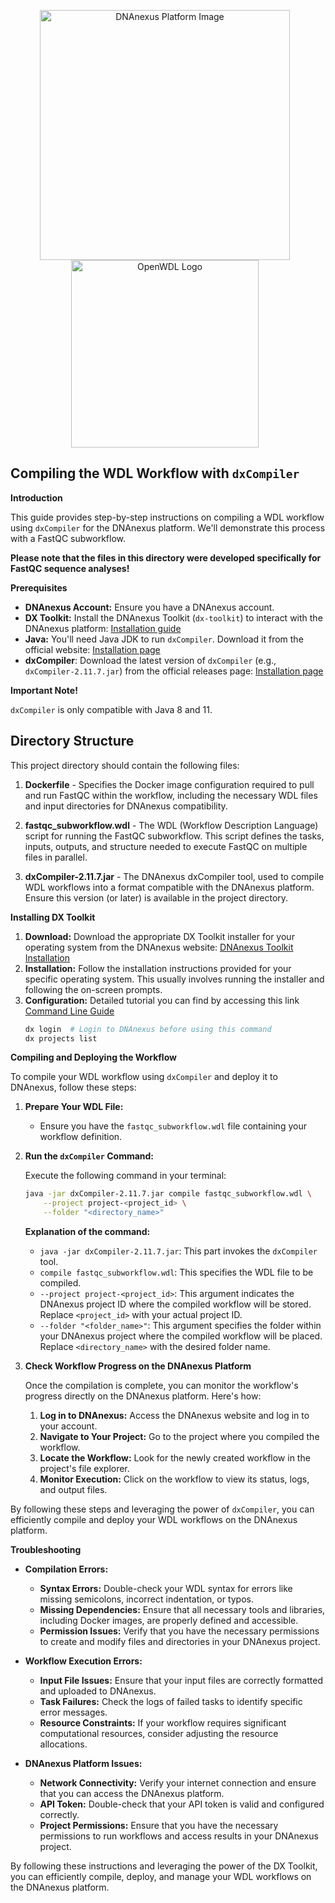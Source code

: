 <p align="center">
  <img src="https://encrypted-tbn0.gstatic.com/images?q=tbn:ANd9GcRebnHAXPaao5YNF58wnzLnc2jhY9YqsDLNx62BSnbj8JeZVwMiUG_DFU_v4SMcveoGxQ&usqp=CAU" alt="DNAnexus Platform Image" width="400" style="margin-right: 10px;">
  <img src="https://vsmalladi.github.io/openwdl.github.io//media/logo-preview.png" alt="OpenWDL Logo" width="300" style="margin-right: 10px;">
</p>


## Compiling the WDL Workflow with `dxCompiler`

**Introduction**

This guide provides step-by-step instructions on compiling a WDL workflow using `dxCompiler` for the DNAnexus platform. We'll demonstrate this process with a FastQC subworkflow. 

**Please note that the files in this directory were developed specifically for FastQC sequence analyses!**

**Prerequisites**

* **DNAnexus Account:** Ensure you have a DNAnexus account.
* **DX Toolkit:** Install the DNAnexus Toolkit (`dx-toolkit`) to interact with the DNAnexus platform: [Installation guide](https://documentation.dnanexus.com/downloads)
* **Java:** You'll need Java JDK to run `dxCompiler`. Download it from the official website: [Installation page](https://github.com/dnanexus/dxCompiler/releases)
* **dxCompiler**: Download the latest version of `dxCompiler` (e.g., `dxCompiler-2.11.7.jar`) from the official releases page:  [Installation page](https://github.com/dnanexus/dxCompiler/releases)

**Important Note!**

`dxCompiler` is only compatible with Java 8 and 11.

## Directory Structure

This project directory should contain the following files:

1. **Dockerfile** - Specifies the Docker image configuration required to pull and run FastQC within the workflow, including the necessary WDL files and input directories for DNAnexus compatibility.

2. **fastqc_subworkflow.wdl** - The WDL (Workflow Description Language) script for running the FastQC subworkflow. This script defines the tasks, inputs, outputs, and structure needed to execute FastQC on multiple files in parallel.

3. **dxCompiler-2.11.7.jar** - The DNAnexus dxCompiler tool, used to compile WDL workflows into a format compatible with the DNAnexus platform. Ensure this version (or later) is available in the project directory.


**Installing DX Toolkit**

1. **Download:** Download the appropriate DX Toolkit installer for your operating system from the DNAnexus website: [DNAnexus Toolkit Installation](https://documentation.dnanexus.com/downloads)
2. **Installation:** Follow the installation instructions provided for your specific operating system. This usually involves running the installer and following the on-screen prompts.
3. **Configuration:** Detailed tutorial you can find by accessing this link [Command Line Guide](https://documentation.dnanexus.com/getting-started/cli-quickstart)
   ```bash
   dx login  # Login to DNAnexus before using this command
   dx projects list
   ```

**Compiling and Deploying the Workflow**

To compile your WDL workflow using `dxCompiler` and deploy it to DNAnexus, follow these steps:

1. **Prepare Your WDL File:**
   - Ensure you have the `fastqc_subworkflow.wdl` file containing your workflow definition.

2. **Run the `dxCompiler` Command:**

   Execute the following command in your terminal:

   ```bash
   java -jar dxCompiler-2.11.7.jar compile fastqc_subworkflow.wdl \
       --project project-<project_id> \
       --folder "<directory_name>"
   ```

   **Explanation of the command:**

   - `java -jar dxCompiler-2.11.7.jar`: This part invokes the `dxCompiler` tool.
   - `compile fastqc_subworkflow.wdl`: This specifies the WDL file to be compiled.
   - `--project project-<project_id>`: This argument indicates the DNAnexus project ID where the compiled workflow will be stored. Replace `<project_id>` with your actual project ID.
   - `--folder "<folder_name>"`: This argument specifies the folder within your DNAnexus project where the compiled workflow will be placed. Replace `<directory_name>` with the desired folder name.

3. **Check Workflow Progress on the DNAnexus Platform**

   Once the compilation is complete, you can monitor the workflow's progress directly on the DNAnexus platform. Here's how:

   1. **Log in to DNAnexus:** Access the DNAnexus website and log in to your account.
   2. **Navigate to Your Project:** Go to the project where you compiled the workflow.
   3. **Locate the Workflow:** Look for the newly created workflow in the project's file explorer.
   4. **Monitor Execution:** Click on the workflow to view its status, logs, and output files.

By following these steps and leveraging the power of `dxCompiler`, you can efficiently compile and deploy your WDL workflows on the DNAnexus platform.



**Troubleshooting**
- **Compilation Errors:**

  - **Syntax Errors:** Double-check your WDL syntax for errors like missing semicolons, incorrect indentation, or typos.
  - **Missing Dependencies:** Ensure that all necessary tools and libraries, including Docker images, are properly defined and accessible.
  - **Permission Issues:** Verify that you have the necessary permissions to create and modify files and directories in your DNAnexus project.

- **Workflow Execution Errors:**
  
  - **Input File Issues:** Ensure that your input files are correctly formatted and uploaded to DNAnexus.
  - **Task Failures:** Check the logs of failed tasks to identify specific error messages.
  - **Resource Constraints:** If your workflow requires significant computational resources, consider adjusting the resource allocations.

- **DNAnexus Platform Issues:**

  - **Network Connectivity:** Verify your internet connection and ensure that you can access the DNAnexus platform.
  - **API Token:** Double-check that your API token is valid and configured correctly.
  - **Project Permissions:** Ensure that you have the necessary permissions to run workflows and access results in your DNAnexus project.


By following these instructions and leveraging the power of the DX Toolkit, you can efficiently compile, deploy, and manage your WDL workflows on the DNAnexus platform.
